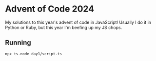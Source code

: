 # Advent of Code 2024

My solutions to this year's advent of code in JavaScript! Usually I do it in Python or Ruby, but this year I'm beefing up my JS chops.

## Running

```JS
npx ts-node day1/script.ts
```
